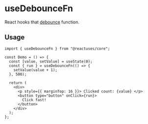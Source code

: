 # useDebounceFn

React hooks that [debounce](https://lodash.com/docs/4.17.15#debounce) function.

## Usage

```tsx
import { useDebounceFn } from "@reactuses/core";

const Demo = () => {
  const [value, setValue] = useState(0);
  const { run } = useDebounceFn(() => {
    setValue(value + 1);
  }, 500);

  return (
    <div>
      <p style={{ marginTop: 16 }}> Clicked count: {value} </p>
      <button type="button" onClick={run}>
        Click fast!
      </button>
    </div>
  );
};
```
